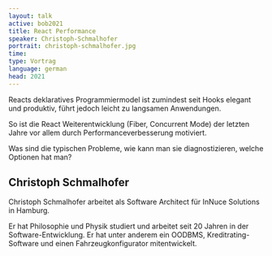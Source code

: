 ```yaml
---
layout: talk
active: bob2021
title: React Performance
speaker: Christoph-Schmalhofer
portrait: christoph-schmalhofer.jpg
time: 
type: Vortrag
language: german
head: 2021
---
```


Reacts deklaratives Programmiermodel ist zumindest seit Hooks elegant
und produktiv, führt jedoch leicht zu langsamen Anwendungen.


So ist die React Weiterentwicklung (Fiber, Concurrent Mode) der
letzten Jahre vor allem durch Performanceverbesserung motiviert.


Was sind die typischen Probleme, wie kann man sie diagnostizieren,
welche Optionen hat man?

## Christoph Schmalhofer

Christoph Schmalhofer arbeitet als Software Architect für InNuce Solutions
in Hamburg. 

Er hat Philosophie und Physik studiert und arbeitet seit 20 Jahren in
der Software-Entwicklung. Er hat unter anderem ein OODBMS,
Kreditrating-Software und einen Fahrzeugkonfigurator mitentwickelt.